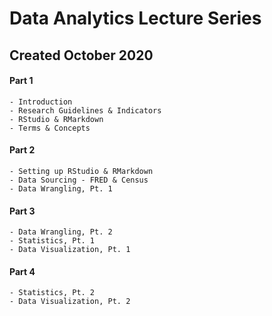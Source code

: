 # Data Analytics Lecture Series

## Created October 2020

#### Part 1

    - Introduction
    - Research Guidelines & Indicators
    - RStudio & RMarkdown
    - Terms & Concepts

#### Part 2

    - Setting up RStudio & RMarkdown
    - Data Sourcing - FRED & Census
    - Data Wrangling, Pt. 1

#### Part 3

    - Data Wrangling, Pt. 2
    - Statistics, Pt. 1
    - Data Visualization, Pt. 1

#### Part 4

    - Statistics, Pt. 2
    - Data Visualization, Pt. 2
    
